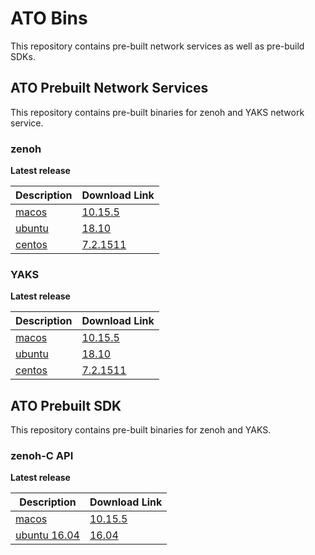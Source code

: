 # ATO Bins
This repository contains pre-built network services as well as pre-build SDKs.

## ATO Prebuilt Network Services
This repository contains pre-built binaries for zenoh and YAKS network service.

### zenoh

**Latest release**

| Description | Download Link |
| --- | --- |
| [macos](./zenoh/latest/macos)   | [10.15.5](./zenoh/latest/macos/10.15.5/zenohd)    |
| [ubuntu](./zenoh/latest/ubuntu) | [18.10](./zenoh/latest/ubuntu/18.10/zenohd)       |
| [centos](./zenoh/latest/centos) | [7.2.1511](./zenoh/latest/centos/7.2.1511/zenohd) |


### YAKS

**Latest release**

| Description | Download Link |
| --- | --- |
| [macos](./yaks/latest/macos)   | [10.15.5](./yaks/latest/macos/10.15.5/yaksd)    |
| [ubuntu](./yaks/latest/ubuntu) | [18.10](./yaks/latest/ubuntu/18.10/yaksd)       |
| [centos](./yaks/latest/centos) | [7.2.1511](./yaks/latest/centos/7.2.1511/yaksd) |

## ATO Prebuilt SDK
This repository contains pre-built binaries for zenoh and YAKS.

### zenoh-C API

**Latest release**

| Description | Download Link |
| --- | --- |
| [macos](./zenoh-c/latest/macos)   | [10.15.5](./zenoh-c/latest/macos/10.15.5/libzenohc.dylib)  |
| [ubuntu 16.04](./zenoh-c/latest/ubuntu) | [16.04](./zenoh-c/latest/ubuntu/16.04/libzenohc.so)  |
